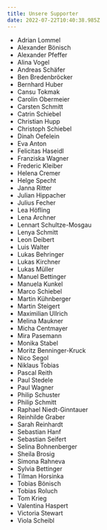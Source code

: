 ```yaml
---
title: Unsere Supporter
date: 2022-07-22T10:40:38.985Z
---
```



* Adrian Lommel
* Alexander Bönisch
* Alexander Pfeffer
* Alina Vogel
* Andreas Schäfer
* Ben Bredenbröcker
* Bernhard Huber
* Cansu Tokmak
* Carolin Obermeier
* Carsten Schmitt
* Catrin Schiebel
* Christian Hupp
* Christoph Schiebel
* Dinah Oefelein
* Eva Anton
* Felicitas Haseidl
* Franziska Wagner
* Frederic Kleiber
* Helena Cremer
* Helge Specht
* Janna Ritter
* Julian Hippacher
* Julius Fecher
* Lea Höfling
* Lena Archner
* Lennart Schultze-Mosgau
* Lenya Schmitt
* Leon Deibert
* Luis Walter
* Lukas Behringer
* Lukas Kirchner
* Lukas Müller
* Manuel Bettinger
* Manuela Kunkel
* Marco Schiebel
* Martin Kühnberger
* Martin Steigert
* Maximilian Ullrich
* Melina Maukner
* Micha Centmayer
* Mira Pasemann
* Monika Stabel
* Moritz Benninger-Kruck
* Nico Segol
* Niklaus Tobias
* Pascal Reith
* Paul Stedele
* Paul Wagner
* Philip Schuster
* Philip Schmitt
* Raphael Niedt-Ginntauer
* Reinhilde Graber
* Sarah Reinhardt
* Sebastian Hanf
* Sebastian Seifert
* Selina Bohnenberger
* Sheila Brosig
* Simona Rahneva
* Sylvia Bettinger
* Tilman Horsinka
* Tobias Bönisch
* Tobias Roluch
* Tom Krieg
* Valentina Haspert
* Victoria Stewart
* Viola Scheibl
